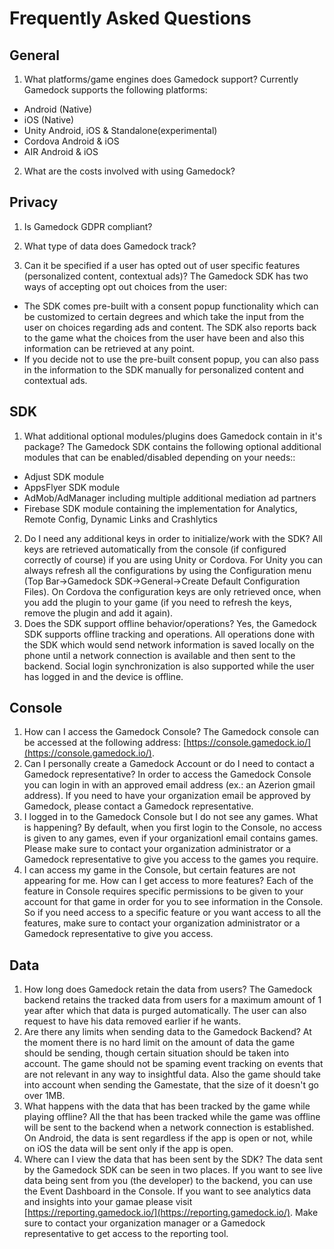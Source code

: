 # Frequently Asked Questions

## General
1. What platforms/game engines does Gamedock support?
Currently Gamedock supports the following platforms:
* Android (Native)
* iOS (Native)
* Unity Android, iOS & Standalone(experimental)
* Cordova Android & iOS
* AIR Android & iOS
2. What are the costs involved with using Gamedock?

## Privacy
1. Is Gamedock GDPR compliant?

2. What type of data does Gamedock track?

3. Can it be specified if a user has opted out of user specific features (personalized content, contextual ads)?
The Gamedock SDK has two ways of accepting opt out choices from the user:
* The SDK comes pre-built with a consent popup functionality which can be customized to certain degrees and which take the input from the user on choices regarding ads and content. The SDK also reports back to the game what the choices from the user have been and also this information can be retrieved at any point.
* If you decide not to use the pre-built consent popup, you can also pass in the information to the SDK manually for personalized content and contextual ads.

## SDK
1. What additional optional modules/plugins does Gamedock contain in it's package?
The Gamedock SDK contains the following optional additional modules that can be enabled/disabled depending on your needs::
* Adjust SDK module
* AppsFlyer SDK module
* AdMob/AdManager including multiple additional mediation ad partners
* Firebase SDK module containing the implementation for Analytics, Remote Config, Dynamic Links and Crashlytics
2. Do I need any additional keys in order to initialize/work with the SDK?
All keys are retrieved automatically from the console (if configured correctly of course) if you are using Unity or Cordova. For Unity you can always refresh all the configurations by using the Configuration menu (Top Bar->Gamedock SDK->General->Create Default Configuration Files). On Cordova the configuration keys are only retrieved once, when you add the plugin to your game (if you need to refresh the keys, remove the plugin and add it again).
3. Does the SDK support offline behavior/operations?
Yes, the Gamedock SDK supports offline tracking and operations. All operations done with the SDK which would send network information is saved locally on the phone until a network connection is available and then sent to the backend. Social login synchronization is also supported while the user has logged in and the device is offline.

## Console
1. How can I access the Gamedock Console?
The Gamedock console can be accessed at the following address: [https://console.gamedock.io/](https://console.gamedock.io/).
2. Can I personally create a Gamedock Account or do I need to contact a Gamedock representative?
In order to access the Gamedock Console you can login in with an approved email address (ex.: an Azerion gmail address). If you need to have your organization email be approved by Gamedock, please contact a Gamedock representative.
3. I logged in to the Gamedock Console but I do not see any games. What is happening?
By default, when you first login to the Console, no access is given to any games, even if your organizationl email contains games. Please make sure to contact your organization administrator or a Gamedock representative to give you access to the games you require.
4. I can access my game in the Console, but certain features are not appearing for me. How can I get access to more features?
Each of the feature in Console requires specific permissions to be given to your account for that game in order for you to see information in the Console. So if you need access to a specific feature or you want access to all the features, make sure to contact your organization administrator or a Gamedock representative to give you access.

## Data
1. How long does Gamedock retain the data from users?
The Gamedock backend retains the tracked data from users for a maximum amount of 1 year after which that data is purged automatically. The user can also request to have his data removed earlier if he wants.
2. Are there any limits when sending data to the Gamedock Backend?
At the moment there is no hard limit on the amount of data the game should be sending, though certain situation should be taken into account. The game should not be spaming event tracking on events that are not relevant in any way to insightful data. Also the game should take into account when sending the Gamestate, that the size of it doesn't go over 1MB.
3. What happens with the data that has been tracked by the game while playing offline?
All the that has been tracked while the game was offline will be sent to the backend when a network connection is established. On Android, the data is sent regardless if the app is open or not, while on iOS the data will be sent only if the app is open.
4. Where can I view the data that has been sent by the SDK?
The data sent by the Gamedock SDK can be seen in two places. If you want to see live data being sent from you (the developer) to the backend, you can use the Event Dashboard in the Console. If you want to see analytics data and insights into your gamae please visit [https://reporting.gamedock.io/](https://reporting.gamedock.io/). Make sure to contact your organization manager or a Gamedock representative to get access to the reporting tool.